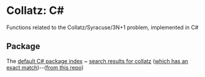 # Collatz: C#
Functions related to the Collatz/Syracuse/3N+1 problem, implemented in C#
## Package
The [default C# package index](https://www.nuget.org/packages) ~ [search results for collatz](https://www.nuget.org/packages?q=collatz) ([which has an exact match](https://www.nuget.org/packages/Collatz/))--([from this repo](https://github.com/jasonbock/collatz))
